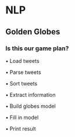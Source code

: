 # NLP
## Golden Globes
### Is this our game plan?
• Load tweets

• Parse tweets

• Sort tweets

• Extract information

• Build globes model

• Fill in model

• Print result
